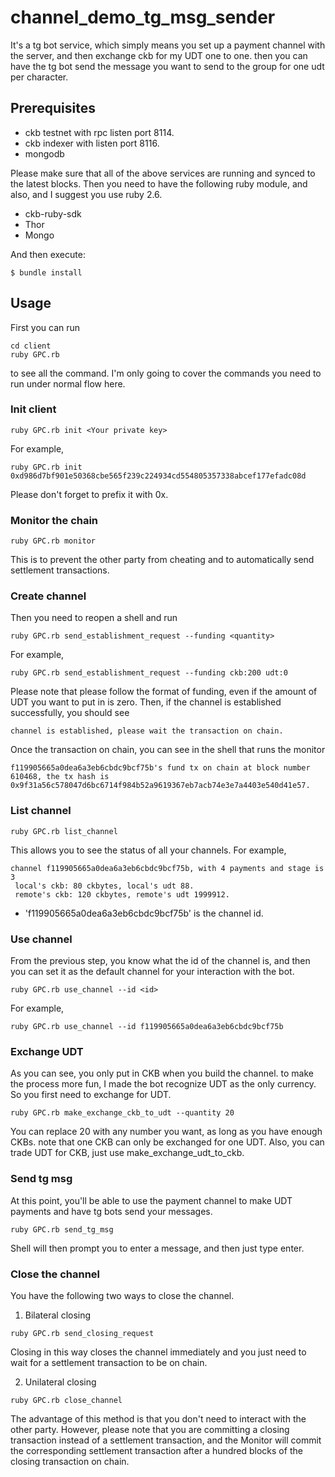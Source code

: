 # channel_demo_tg_msg_sender

It's a tg bot service, which simply means you set up a payment channel with the server, and then exchange ckb for my UDT one to one. then you can have the tg bot send the message you want to send to the group for one udt per character.

## Prerequisites

* ckb testnet with rpc listen port 8114.
* ckb indexer with listen port 8116.
* mongodb

Please make sure that all of the above services are running and synced to the latest blocks. Then you need to have the following ruby module, and also, and I suggest you use ruby 2.6.

* ckb-ruby-sdk
* Thor
* Mongo

And then execute:

```
$ bundle install
```

## Usage

First you can run
```
cd client
ruby GPC.rb
```
to see all the command. I'm only going to cover the commands you need to run under normal flow here.

### Init client

```
ruby GPC.rb init <Your private key>
```
For example,
```
ruby GPC.rb init 0xd986d7bf901e50368cbe565f239c224934cd554805357338abcef177efadc08d
```
Please don't forget to prefix it with 0x.

### Monitor the chain

```
ruby GPC.rb monitor
```
This is to prevent the other party from cheating and to automatically send settlement transactions.
### Create channel

Then you need to reopen a shell and run 
```
ruby GPC.rb send_establishment_request --funding <quantity>
```
For example, 
```
ruby GPC.rb send_establishment_request --funding ckb:200 udt:0
```
Please note that please follow the format of funding, even if the amount of UDT you want to put in is zero. Then, if the channel is established successfully, you should see 
```
channel is established, please wait the transaction on chain.
```
Once the transaction on chain, you can see in the shell that runs the monitor
```
f119905665a0dea6a3eb6cbdc9bcf75b's fund tx on chain at block number 610468, the tx hash is 0x9f31a56c578047d6bc6714f984b52a9619367eb7acb74e3e7a4403e540d41e57.
```


### List channel

```
ruby GPC.rb list_channel
```
This allows you to see the status of all your channels. For example,
```
channel f119905665a0dea6a3eb6cbdc9bcf75b, with 4 payments and stage is 3
 local's ckb: 80 ckbytes, local's udt 88.
 remote's ckb: 120 ckbytes, remote's udt 1999912.
```

* 'f119905665a0dea6a3eb6cbdc9bcf75b' is the channel id.


### Use channel
From the previous step, you know what the id of the channel is, and then you can set it as the default channel for your interaction with the bot.
```
ruby GPC.rb use_channel --id <id>
```
For example,
```
ruby GPC.rb use_channel --id f119905665a0dea6a3eb6cbdc9bcf75b
```
### Exchange UDT
As you can see, you only put in CKB when you build the channel. to make the process more fun, I made the bot recognize UDT as the only currency. So you first need to exchange for UDT.
```
ruby GPC.rb make_exchange_ckb_to_udt --quantity 20
```
You can replace 20 with any number you want, as long as you have enough CKBs. note that one CKB can only be exchanged for one UDT.
Also, you can trade UDT for CKB, just use make_exchange_udt_to_ckb.

### Send tg msg

At this point, you'll be able to use the payment channel to make UDT payments and have tg bots send your messages.

```
ruby GPC.rb send_tg_msg
```

Shell will then prompt you to enter a message, and then just type enter.


### Close the channel

You have the following two ways to close the channel.

1. Bilateral closing

```
ruby GPC.rb send_closing_request
```
Closing in this way closes the channel immediately and you just need to wait for a settlement transaction to be on chain.

2. Unilateral closing

```
ruby GPC.rb close_channel
```
The advantage of this method is that you don't need to interact with the other party. However, please note that you are committing a closing transaction instead of a settlement transaction, and the Monitor will commit the corresponding settlement transaction after a hundred blocks of the closing transaction on chain.
